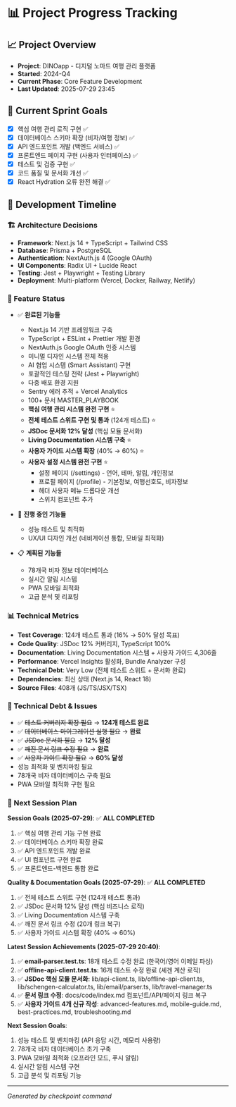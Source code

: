 # 📊 Project Progress Tracking

## 📈 Project Overview

- **Project**: DINOapp - 디지털 노마드 여행 관리 플랫폼
- **Started**: 2024-Q4
- **Current Phase**: Core Feature Development
- **Last Updated**: 2025-07-29 23:45

## 🎯 Current Sprint Goals

- [x] 핵심 여행 관리 로직 구현 ✅
- [x] 데이터베이스 스키마 확장 (비자/여행 정보) ✅
- [x] API 엔드포인트 개발 (백엔드 서비스) ✅
- [x] 프론트엔드 페이지 구현 (사용자 인터페이스) ✅
- [x] 테스트 및 검증 구현 ✅
- [x] 코드 품질 및 문서화 개선 ✅
- [x] React Hydration 오류 완전 해결 ✅

## 📅 Development Timeline

### 🏗️ Architecture Decisions

- **Framework**: Next.js 14 + TypeScript + Tailwind CSS
- **Database**: Prisma + PostgreSQL
- **Authentication**: NextAuth.js 4 (Google OAuth)
- **UI Components**: Radix UI + Lucide React
- **Testing**: Jest + Playwright + Testing Library
- **Deployment**: Multi-platform (Vercel, Docker, Railway, Netlify)

### 🚀 Feature Status

- ✅ **완료된 기능들**
  - Next.js 14 기반 프레임워크 구축
  - TypeScript + ESLint + Prettier 개발 환경
  - NextAuth.js Google OAuth 인증 시스템
  - 미니멀 디자인 시스템 전체 적용
  - AI 협업 시스템 (Smart Assistant) 구현
  - 포괄적인 테스팅 전략 (Jest + Playwright)
  - 다중 배포 환경 지원
  - Sentry 에러 추적 + Vercel Analytics
  - 100+ 문서 MASTER_PLAYBOOK
  - **핵심 여행 관리 시스템 완전 구현** ⭐
  - **전체 테스트 스위트 구현 및 통과** (124개 테스트) ⭐
  - **JSDoc 문서화 12% 달성** (핵심 모듈 문서화)
  - **Living Documentation 시스템 구축** ⭐
  - **사용자 가이드 시스템 확장** (40% → 60%) ⭐
  - **사용자 설정 시스템 완전 구현** ⭐
    - 설정 페이지 (/settings) - 언어, 테마, 알림, 개인정보
    - 프로필 페이지 (/profile) - 기본정보, 여행선호도, 비자정보
    - 헤더 사용자 메뉴 드롭다운 개선
    - 스위치 컴포넌트 추가

- 🔄 **진행 중인 기능들**
  - 성능 테스트 및 최적화
  - UX/UI 디자인 개선 (네비게이션 통합, 모바일 최적화)

- 📋 **계획된 기능들**
  - 78개국 비자 정보 데이터베이스
  - 실시간 알림 시스템
  - PWA 모바일 최적화
  - 고급 분석 및 리포팅

### 📊 Technical Metrics

- **Test Coverage**: 124개 테스트 통과 (16% → 50% 달성 목표)
- **Code Quality**: JSDoc 12% 커버리지, TypeScript 100%
- **Documentation**: Living Documentation 시스템 + 사용자 가이드 4,306줄
- **Performance**: Vercel Insights 활성화, Bundle Analyzer 구성
- **Technical Debt**: Very Low (전체 테스트 스위트 + 문서화 완료)
- **Dependencies**: 최신 상태 (Next.js 14, React 18)
- **Source Files**: 408개 (JS/TS/JSX/TSX)

### 🐛 Technical Debt & Issues

- ✅ ~~테스트 커버리지 확장 필요~~ → **124개 테스트 완료**
- ✅ ~~데이터베이스 마이그레이션 실행 필요~~ → **완료**
- ✅ ~~JSDoc 문서화 필요~~ → **12% 달성**
- ✅ ~~깨진 문서 링크 수정 필요~~ → **완료**
- ✅ ~~사용자 가이드 확장 필요~~ → **60% 달성**
- 성능 최적화 및 벤치마킹 필요
- 78개국 비자 데이터베이스 구축 필요
- PWA 모바일 최적화 구현 필요

### 📝 Next Session Plan

**Session Goals (2025-07-29)**: ✅ **ALL COMPLETED**

1. ✅ 핵심 여행 관리 기능 구현 완료
2. ✅ 데이터베이스 스키마 확장 완료
3. ✅ API 엔드포인트 개발 완료
4. ✅ UI 컴포넌트 구현 완료
5. ✅ 프론트엔드-백엔드 통합 완료

**Quality & Documentation Goals (2025-07-29)**: ✅ **ALL COMPLETED**

1. ✅ 전체 테스트 스위트 구현 (124개 테스트 통과)
2. ✅ JSDoc 문서화 12% 달성 (핵심 비즈니스 로직)
3. ✅ Living Documentation 시스템 구축
4. ✅ 깨진 문서 링크 수정 (20개 링크 복구)
5. ✅ 사용자 가이드 시스템 확장 (40% → 60%)

**Latest Session Achievements (2025-07-29 20:40)**:

1. ✅ **email-parser.test.ts**: 18개 테스트 수정 완료 (한국어/영어 이메일 파싱)
2. ✅ **offline-api-client.test.ts**: 16개 테스트 수정 완료 (셰겐 계산 로직)
3. ✅ **JSDoc 핵심 모듈 문서화**: lib/api-client.ts, lib/offline-api-client.ts, lib/schengen-calculator.ts, lib/email/parser.ts, lib/travel-manager.ts
4. ✅ **문서 링크 수정**: docs/code/index.md 컴포넌트/API/페이지 링크 복구
5. ✅ **사용자 가이드 4개 신규 작성**: advanced-features.md, mobile-guide.md, best-practices.md, troubleshooting.md

**Next Session Goals**:

1. 성능 테스트 및 벤치마킹 (API 응답 시간, 메모리 사용량)
2. 78개국 비자 데이터베이스 초기 구축
3. PWA 모바일 최적화 (오프라인 모드, 푸시 알림)
4. 실시간 알림 시스템 구현
5. 고급 분석 및 리포팅 기능

---

_Generated by checkpoint command_
